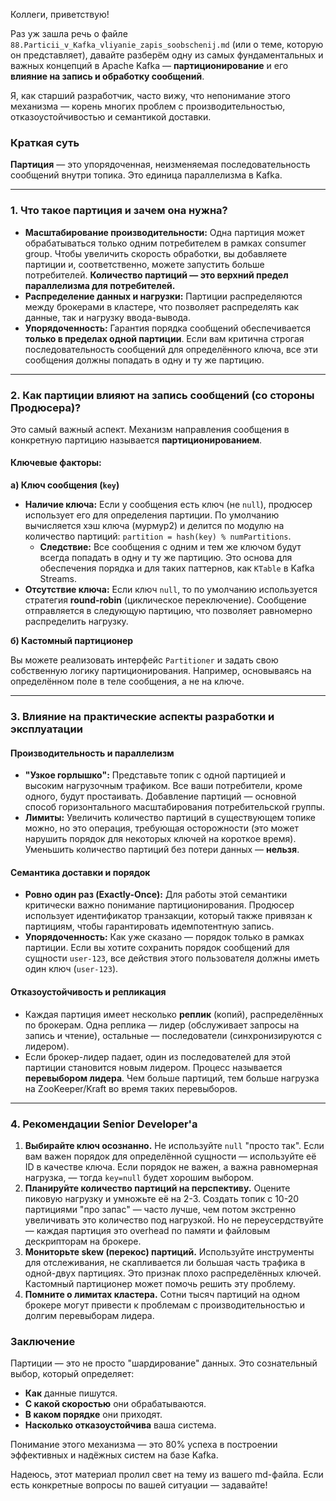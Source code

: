 Коллеги, приветствую!

Раз уж зашла речь о файле `88.Particii_v_Kafka_vliyanie_zapis_soobschenij.md` (или о теме, которую он представляет), давайте разберём одну из самых фундаментальных и важных концепций в Apache Kafka — **партиционирование** и его **влияние на запись и обработку сообщений**.

Я, как старший разработчик, часто вижу, что непонимание этого механизма — корень многих проблем с производительностью, отказоустойчивостью и семантикой доставки.

### Краткая суть

**Партиция** — это упорядоченная, неизменяемая последовательность сообщений внутри топика. Это единица параллелизма в Kafka.

---

### 1. Что такое партиция и зачем она нужна?

*   **Масштабирование производительности:** Одна партиция может обрабатываться только одним потребителем в рамках consumer group. Чтобы увеличить скорость обработки, вы добавляете партиции и, соответственно, можете запустить больше потребителей. **Количество партиций — это верхний предел параллелизма для потребителей.**
*   **Распределение данных и нагрузки:** Партиции распределяются между брокерами в кластере, что позволяет распределять как данные, так и нагрузку ввода-вывода.
*   **Упорядоченность:** Гарантия порядка сообщений обеспечивается **только в пределах одной партиции**. Если вам критична строгая последовательность сообщений для определённого ключа, все эти сообщения должны попадать в одну и ту же партицию.

---

### 2. Как партиции влияют на запись сообщений (со стороны Продюсера)?

Это самый важный аспект. Механизм направления сообщения в конкретную партицию называется **партиционированием**.

#### Ключевые факторы:

**а) Ключ сообщения (`key`)**

*   **Наличие ключа:** Если у сообщения есть ключ (не `null`), продюсер использует его для определения партиции. По умолчанию вычисляется хэш ключа (мурмур2) и делится по модулю на количество партиций: `partition = hash(key) % numPartitions`.
    *   **Следствие:** Все сообщения с одним и тем же ключом будут всегда попадать в одну и ту же партицию. Это основа для обеспечения порядка и для таких паттернов, как `KTable` в Kafka Streams.
*   **Отсутствие ключа:** Если ключ `null`, то по умолчанию используется стратегия **round-robin** (циклическое переключение). Сообщение отправляется в следующую партицию, что позволяет равномерно распределить нагрузку.

**б) Кастомный партиционер**

Вы можете реализовать интерфейс `Partitioner` и задать свою собственную логику партиционирования. Например, основываясь на определённом поле в теле сообщения, а не на ключе.

---

### 3. Влияние на практические аспекты разработки и эксплуатации

#### Производительность и параллелизм

*   **"Узкое горлышко":** Представьте топик с одной партицией и высоким нагрузочным трафиком. Все ваши потребители, кроме одного, будут простаивать. Добавление партиций — основной способ горизонтального масштабирования потребительской группы.
*   **Лимиты:** Увеличить количество партиций в существующем топике можно, но это операция, требующая осторожности (это может нарушить порядок для некоторых ключей на короткое время). Уменьшить количество партиций без потери данных — **нельзя**.

#### Семантика доставки и порядок

*   **Ровно один раз (Exactly-Once):** Для работы этой семантики критически важно понимание партиционирования. Продюсер использует идентификатор транзакции, который также привязан к партициям, чтобы гарантировать идемпотентную запись.
*   **Упорядоченность:** Как уже сказано — порядок только в рамках партиции. Если вы хотите сохранить порядок сообщений для сущности `user-123`, все действия этого пользователя должны иметь один ключ (`user-123`).

#### Отказоустойчивость и репликация

*   Каждая партиция имеет несколько **реплик** (копий), распределённых по брокерам. Одна реплика — лидер (обслуживает запросы на запись и чтение), остальные — последователи (синхронизируются с лидером).
*   Если брокер-лидер падает, один из последователей для этой партиции становится новым лидером. Процесс называется **перевыбором лидера**. Чем больше партиций, тем больше нагрузка на ZooKeeper/Kraft во время таких перевыборов.

---

### 4. Рекомендации Senior Developer'а

1.  **Выбирайте ключ осознанно.** Не используйте `null` "просто так". Если вам важен порядок для определённой сущности — используйте её ID в качестве ключа. Если порядок не важен, а важна равномерная нагрузка, — тогда `key=null` будет хорошим выбором.
2.  **Планируйте количество партиций на перспективу.** Оцените пиковую нагрузку и умножьте её на 2-3. Создать топик с 10-20 партициями "про запас" — часто лучше, чем потом экстренно увеличивать это количество под нагрузкой. Но не переусердствуйте — каждая партиция это overhead по памяти и файловым дескрипторам на брокере.
3.  **Мониторьте skew (перекос) партиций.** Используйте инструменты для отслеживания, не скапливается ли большая часть трафика в одной-двух партициях. Это признак плохо распределённых ключей. Кастомный партиционер может помочь решить эту проблему.
4.  **Помните о лимитах кластера.** Сотни тысяч партиций на одном брокере могут привести к проблемам с производительностью и долгим перевыборам лидера.

### Заключение

Партиции — это не просто "шардирование" данных. Это сознательный выбор, который определяет:
*   **Как** данные пишутся.
*   **С какой скоростью** они обрабатываются.
*   **В каком порядке** они приходят.
*   **Насколько отказоустойчива** ваша система.

Понимание этого механизма — это 80% успеха в построении эффективных и надёжных систем на базе Kafka.

Надеюсь, этот материал пролил свет на тему из вашего md-файла. Если есть конкретные вопросы по вашей ситуации — задавайте!
